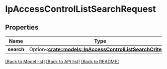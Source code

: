 # IpAccessControlListSearchRequest

## Properties

Name | Type | Description | Notes
------------ | ------------- | ------------- | -------------
**search** | Option<[**crate::models::IpAccessControlListSearchCriteria**](IPAccessControlListSearchCriteria.md)> |  | [optional]

[[Back to Model list]](../README.md#documentation-for-models) [[Back to API list]](../README.md#documentation-for-api-endpoints) [[Back to README]](../README.md)


